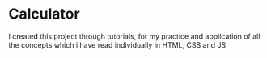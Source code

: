 # Calculator
I created this project through tutorials, for my practice and application of all the concepts which i have read individually in HTML, CSS and JS'
